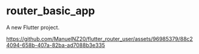# router_basic_app

A new Flutter project.


https://github.com/ManuelNZ20/flutter_router_user/assets/96985379/88c24094-658b-407a-82ba-ad7088b3e335

